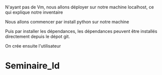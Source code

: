 N'ayant pas de Vm, nous allons déployer sur notre machine localhost, ce qui explique notre inventaire

Nous allons commencer par install python sur notre machine

Puis par  installer les dépendances, les dépendances peuvent être installés directement depuis le dépot git. 

On crée ensuite l'utilisateur 




# Seminaire_ld
